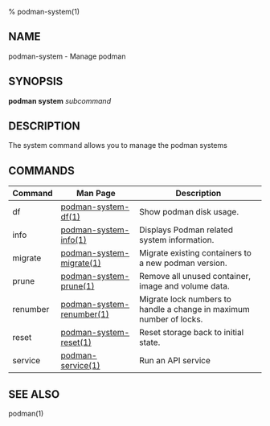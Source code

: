 % podman-system(1)

## NAME
podman\-system - Manage podman

## SYNOPSIS
**podman system** *subcommand*

## DESCRIPTION
The system command allows you to manage the podman systems

## COMMANDS

| Command    | Man Page                                                     | Description                                                                  |
| -------    | ---------------------------------------------------          | ---------------------------------------------------------------------------- |
| df         | [podman-system-df(1)](podman-system-df.1.md)                 | Show podman disk usage.                                                      |
| info       | [podman-system-info(1)](podman-info.1.md)                    | Displays Podman related system information.                                  |
| migrate    | [podman-system-migrate(1)](podman-system-migrate.1.md)       | Migrate existing containers to a new podman version.                         |
| prune      | [podman-system-prune(1)](podman-system-prune.1.md)           | Remove all unused container, image and volume data.                          |
| renumber   | [podman-system-renumber(1)](podman-system-renumber.1.md)     | Migrate lock numbers to handle a change in maximum number of locks.          |
| reset      | [podman-system-reset(1)](podman-system-reset.1.md)           | Reset storage back to initial state.                                         |
| service    | [podman-service(1)](podman-system-service.1.md)              | Run an API service                                                           |


## SEE ALSO
podman(1)
